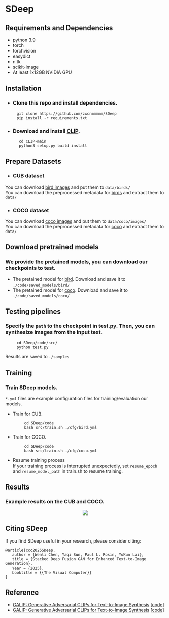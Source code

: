 # SDeep 
## Requirements and Dependencies
- python 3.9
- torch 
- torchvision
- easydict
- nltk
- scikit-image
- At least 1x12GB NVIDIA GPU

## Installation
 - ### Clone this repo and install dependencies.
  ```
       git clone https://github.com/zxcnmmmmm/SDeep
       pip install -r requirements.txt
  ```
- ### Download and install [CLIP](https://github.com/openai/CLIP).
```
      cd CLIP-main
      python3 setup.py build install
  ```
  
## Prepare Datasets
- ### CUB dataset  
You can download [bird images](http://www.vision.caltech.edu/visipedia/CUB-200-2011.html) and put them to ```data/birds/```  
You can download the preprocessed metadata for [birds](https://drive.google.com/file/d/1I6ybkR7L64K8hZOraEZDuHh0cCJw5OUj/view?usp=sharing) and extract them to ```data/```  

- ### COCO dataset  
You can download [coco images](http://cocodataset.org/#download) and put them to ```data/coco/images/```  
You can download the preprocessed metadata for [coco](https://drive.google.com/file/d/15Fw-gErCEArOFykW3YTnLKpRcPgI_3AB/view?usp=sharing) and extract them to ```data/```    

## Download pretrained models
### We provide the pretained models, you can download our checkpoints to test.  
- The pretained model for [bird](https://pan.baidu.com/s/1fJJvURofSG6-N5D4IuVK9g). Download and save it to  ```./code/saved_models/bird/```  
- The pretained model for [coco](https://pan.baidu.com/s/1fJJvURofSG6-N5D4IuVK9g). Download and save it to  ```./code/saved_models/coco/```  

## Testing pipelines
### Specify the ```path``` to the checkpoint in test.py. Then, you can synthesize images from the input text. 
  ```
       cd SDeep/code/src/
       python test.py 
  ```
Results are saved to ```./samples``` 

## Training
### Train SDeep models.  
```*.yml``` files are example configuration files for training/evaluation our models.
- Train for CUB.
  ```
       cd SDeep/code
       bash src/train.sh ./cfg/bird.yml
  ```
- Train for COCO.
  ```
       cd SDeep/code
       bash src/train.sh ./cfg/coco.yml
  ```
- Resume training process  
If your training process is interrupted unexpectedly, set ```resume_epoch``` and ```resume_model_path``` in train.sh to resume training.

## Results 
### Example results on the CUB and COCO.
<div align="center">
  <img src=https://github.com/zxcnmmmmm/SDeep/blob/main/github-domo.jpg>
</div>

## Citing SDeep
If you find SDeep useful in your research, please consider citing:
  ```
  @article{ccc2025SDeep,
     author = {Wenli Chen, Yaqi Sun, Paul L. Rosin, YuKun Lai},
     title = {Stacked Deep Fusion GAN for Enhanced Text-to-Image Generation},
     Year = {2025},
     booktitle = {{The Visual Computer}}
  }
  ```
## Reference
- [GALIP: Generative Adversarial CLIPs for Text-to-Image Synthesis](https://arxiv.org/abs/2301.12959) [[code]](https://github.com/tobran/GALIP)
- [GALIP: Generative Adversarial CLIPs for Text-to-Image Synthesis](https://arxiv.org/abs/2301.12959) [[code]](https://github.com/tobran/GALIP)
